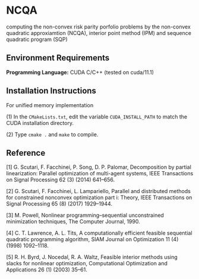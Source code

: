 # NCQA
computing the non-convex risk parity porfolio problems by the non-convex quadratic approxiamtion (NCQA),  interior point method (IPM) and sequence quadratic program (SQP)


## Environment Requirements

**Programming Language:** CUDA C/C++ (tested on cuda/11.1)

## Installation Instructions

For unified memory implementation

(1) In the `CMakeLists.txt`, edit the variable `CUDA_INSTALL_PATH` to match the CUDA installation directory.

(2) Type `cmake .` and  `make`  to compile.



## Reference

[1] G. Scutari, F. Facchinei, P. Song, D. P. Palomar, Decomposition by partial linearization: Parallel optimization of multi-agent systems, IEEE Transactions on Signal Processing 62 (3) (2014) 641–656.

[2] G. Scutari, F. Facchinei, L. Lampariello, Parallel and distributed methods for constrained nonconvex optimization part i: Theory, IEEE Transactions on Signal Processing 65 (8) (2017) 1929–1944. 

[3] M. Powell, Nonlinear programming–sequential unconstrained minimization techniques, The Computer Journal, 1990.

[4] C. T. Lawrence, A. L. Tits, A computationally efficient feasible sequential quadratic programming algorithm, SIAM Journal on Optimization 11 (4)(1998) 1092–1118.

[5] R. H. Byrd, J. Nocedal, R. A. Waltz, Feasible interior methods using slacks for nonlinear optimization, Computational Optimization and Applications 26 (1) (2003) 35–61.